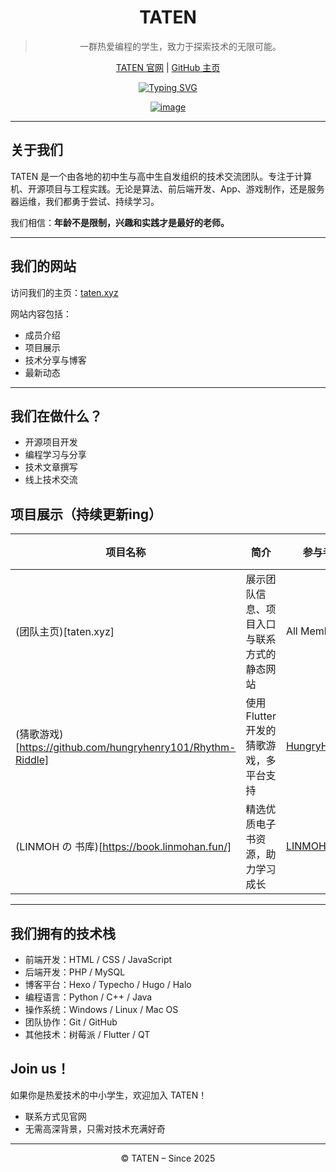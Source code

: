 <div id="title" align=center>
  
# TATEN

> 一群热爱编程的学生，致力于探索技术的无限可能。

[TATEN 官网](https://taten.xyz) | [GitHub 主页](https://github.com/tatencn)

[![Typing SVG](https://readme-typing-svg.demolab.com?font=Fira+Code&size=15&pause=1000&width=435&lines=Technology+Algorithms+Thread+Engineering+Networks)](https://git.io/typing-svg)

[![image](https://s1.imagehub.cc/images/2025/08/01/7cd347c729deba6b66bc09d6bf48a631.png)](https://www.imagehub.cc/image/image.Im3emI)

</div>

---
## 关于我们

TATEN 是一个由各地的初中生与高中生自发组织的技术交流团队。专注于计算机、开源项目与工程实践。无论是算法、前后端开发、App、游戏制作，还是服务器运维，我们都勇于尝试、持续学习。

我们相信：**年龄不是限制，兴趣和实践才是最好的老师。**

---

## 我们的网站

访问我们的主页：[taten.xyz](https://taten.xyz)

网站内容包括：

- 成员介绍
- 项目展示
- 技术分享与博客
- 最新动态

---

## 我们在做什么？

- 开源项目开发
- 编程学习与分享
- 技术文章撰写
- 线上技术交流


## 项目展示（持续更新ing）

| 项目名称 | 简介 | 参与者 | 状态 |
|----------|------|--------|------|
| (团队主页)[taten.xyz] | 展示团队信息、项目入口与联系方式的静态网站 | All Members | 已完成 |
| (猜歌游戏)[https://github.com/hungryhenry101/Rhythm-Riddle] | 使用 Flutter 开发的猜歌游戏，多平台支持 | [HungryHenry](https://github.com/hungryhenry101) | 已完成 |
| (LINMOH の 书库)[https://book.linmohan.fun/] | 精选优质电子书资源，助力学习成长 | [LINMOH](https://github.com/LINMOH) | 已完成 |

---

## 我们拥有的技术栈

- 前端开发：HTML / CSS / JavaScript
- 后端开发：PHP / MySQL
- 博客平台：Hexo / Typecho / Hugo / Halo
- 编程语言：Python / C++ / Java
- 操作系统：Windows / Linux / Mac OS
- 团队协作：Git / GitHub
- 其他技术：树莓派 / Flutter / QT


## Join us！

如果你是热爱技术的中小学生，欢迎加入 TATEN！

- 联系方式见官网
- 无需高深背景，只需对技术充满好奇


---

<div id="title" align=center>

© TATEN – Since 2025

</div>
